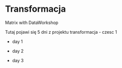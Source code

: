 # Transformacja
Matrix with DataWorkshop


Tutaj pojawi się 5 dni  z projektu transformacja - czesc 1
- day 1

- day 2

- day 3
